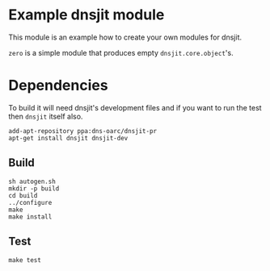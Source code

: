 # Example dnsjit module

This module is an example how to create your own modules for dnsjit.

`zero` is a simple module that produces empty `dnsjit.core.object`'s.

# Dependencies

To build it will need dnsjit's development files and if you want to run the
test then `dnsjit` itself also.

```
add-apt-repository ppa:dns-oarc/dnsjit-pr
apt-get install dnsjit dnsjit-dev
```

## Build

```
sh autogen.sh
mkdir -p build
cd build
../configure
make
make install
```

## Test

```
make test
```
